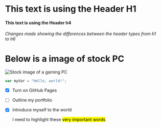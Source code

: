 # This text is using the Header H1
#### This text is using the Header h4




###### Changes made showing the differences between the header types from h1 to h6






# Below is a image of stock PC 

![Stock image of a gaming PC](https://as1.ftcdn.net/v2/jpg/04/08/13/44/1000_F_408134449_9z60qeLnE20966bUl3CDx790LzyppFkp.jpg)



``` javascript
var myVar = "Hello, world!";
```






- [X] Turn on GitHub Pages
- [ ] Outline my portfolio
- [X] Introduce myself to the world



 	I need to highlight these <mark>very important words</mark>

